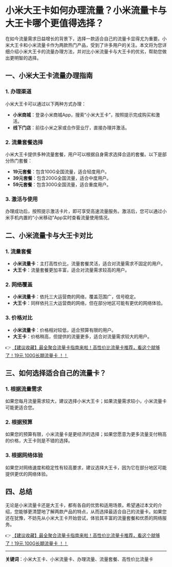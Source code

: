 # 小米大王卡如何办理流量？小米流量卡与大王卡哪个更值得选择？

在如今流量需求日益增长的背景下，选择一款适合自己的流量卡显得尤为重要。小米大王卡和小米流量卡作为两款热门产品，受到了许多用户的关注。本文将为您详细介绍小米大王卡的流量办理方法，并对比小米流量卡与大王卡的优劣，帮助您做出更明智的选择。

## 一、小米大王卡流量办理指南

### 1. 办理渠道
小米大王卡可以通过以下两种方式办理：
- **小米商城**：登录小米商城App，搜索“小米大王卡”，按照提示完成购买和激活。
- **线下门店**：前往小米之家或合作营业厅，直接办理并激活。

### 2. 流量套餐选择
小米大王卡提供多种流量套餐，用户可以根据自身需求选择合适的套餐。以下是部分热门套餐：
- **19元套餐**：包含100G全国流量，适合轻度用户。
- **39元套餐**：包含200G全国流量，适合中度用户。
- **59元套餐**：包含300G全国流量，适合重度用户。

### 3. 激活与使用
办理成功后，按照提示激活卡片，即可享受高速流量服务。激活后，您可以通过小米手机内置的“小米移动”App实时查看流量使用情况。

## 二、小米流量卡与大王卡对比

### 1. 流量套餐
- **小米流量卡**：主打高性价比，流量套餐灵活，适合对流量需求不固定的用户。
- **大王卡**：流量套餐更加丰富，适合对流量需求较高的用户。

### 2. 网络覆盖
- **小米流量卡**：依托三大运营商的网络，覆盖范围广，信号稳定。
- **大王卡**：同样依托三大运营商的网络，但在部分地区可能有更优的网络体验。

### 3. 价格对比
- **小米流量卡**：价格相对较低，适合预算有限的用户。
- **大王卡**：价格稍高，但提供的流量更多，适合对流量需求较大的用户。

👉 [【建议收藏】最全聚合流量卡指南来啦！高性价比流量卡推荐，看这个就够了！19元 100G长期流量卡 ！！](https://bit.ly/Liuliangka)

## 三、如何选择适合自己的流量卡？

### 1. 根据流量需求
如果您每月流量需求较大，建议选择小米大王卡；如果流量需求较小，小米流量卡可能更适合您。

### 2. 根据预算
如果您的预算有限，小米流量卡是更经济的选择；如果您愿意为更多流量支付稍高的价格，大王卡则是不错的选择。

### 3. 根据网络体验
如果您对网络速度和稳定性有较高要求，建议选择大王卡，因为它在部分地区可能提供更优的网络体验。

## 四、总结

无论是小米流量卡还是大王卡，都有各自的优势和适用场景。希望通过本文的介绍，您能够更清楚地了解两款产品的特点，从而选择最适合自己的流量卡。如果您还在犹豫，不妨先从小米大王卡开始尝试，体验其丰富的流量套餐和优质的网络服务。

👉 [【建议收藏】最全聚合流量卡指南来啦！高性价比流量卡推荐，看这个就够了！19元 100G长期流量卡 ！！](https://bit.ly/Liuliangka)

---

**关键词**：小米大王卡、小米流量卡、办理流量、流量套餐、高性价比流量卡